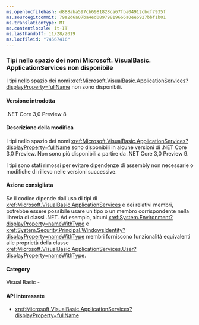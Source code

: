 ```yaml
---
ms.openlocfilehash: d888aba597cb6981828ca67fba04912cbcf7935f
ms.sourcegitcommit: 79a2d6a07ba4ed08979819666a0ee6927bbf1b01
ms.translationtype: MT
ms.contentlocale: it-IT
ms.lasthandoff: 11/28/2019
ms.locfileid: "74567416"
---
```

### <a name="types-in-microsoftvisualbasicapplicationservices-namespace-not-available"></a>Tipi nello spazio dei nomi Microsoft. VisualBasic. ApplicationServices non disponibile

I tipi nello spazio dei nomi <xref:Microsoft.VisualBasic.ApplicationServices?displayProperty=fullName> non sono disponibili.

#### <a name="version-introduced"></a>Versione introdotta

.NET Core 3,0 Preview 8

#### <a name="change-description"></a>Descrizione della modifica

I tipi nello spazio dei nomi <xref:Microsoft.VisualBasic.ApplicationServices?displayProperty=fullName> sono disponibili in alcune versioni di .NET Core 3,0 Preview. Non sono più disponibili a partire da .NET Core 3,0 Preview 9.

I tipi sono stati rimossi per evitare dipendenze di assembly non necessarie o modifiche di rilievo nelle versioni successive.

#### <a name="recommended-action"></a>Azione consigliata

Se il codice dipende dall'uso di tipi di <xref:Microsoft.VisualBasic.ApplicationServices> e dei relativi membri, potrebbe essere possibile usare un tipo o un membro corrispondente nella libreria di classi .NET. Ad esempio, alcuni <xref:System.Environment?displayProperty=nameWithType> e <xref:System.Security.Principal.WindowsIdentity?displayProperty=nameWithType> membri forniscono funzionalità equivalenti alle proprietà della classe <xref:Microsoft.VisualBasic.ApplicationServices.User?displayProperty=nameWithType>.

#### <a name="category"></a>Category

Visual Basic -

#### <a name="affected-apis"></a>API interessate

- <xref:Microsoft.VisualBasic.ApplicationServices?displayProperty=fullName>

<!--

### Affected APIs

- `N:Microsoft.VisualBasic.ApplicationServices`

-- >

